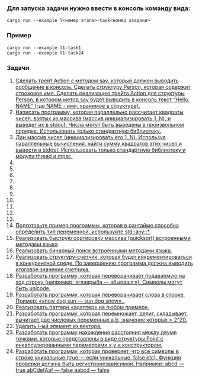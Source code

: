 ### Для запуска задачи нужно ввести в консоль команду вида:
```shell
cargo run --example l<номер этапа>-task<номер ззадачи>
```

### Пример
```shell
cargo run --example l1-task1
cargo run --example l1-task24
```

### Задачи
1. [Сделать трейт Action с методом say, который должен выводить сообщение в консоль.
Сделать структуру Person, которая содержит строковое имя.
Сделать реализацию трейта Action для структуры Person, в котором метод say будет выводить в консоль текст “Hello, NAME” (где NAME - имя, хранимое в структуре).](src/task1.rs)
2. [Написать программу, которая параллельно рассчитает квадраты чисел, взятых из массива (массив инициализировать 1..N), и выведет их в stdout.
Числа могут быть выведены в произвольном порядке.
Использовать только стандартную библиотеку.](src/task2.rs)
3. [Дан массив чисел (инициализировать его 1..N). Используя параллельные вычисления, найти сумму квадратов этих чисел и вывести в stdout.
Использовать только стандартную библиотеку и модули thread и mpsc.](src/task3.rs)
4. []()
5. []()
6. []()
7. []()
8. []()
9. []()
10. []()
11. []()
12. []()
13. []()
14. [Подготовьте пример программы, которая в рантайме способна определить тип переменной, используйте std::any::*.](src/task14.rs)
15. [Реализовать быструю сортировку массива (quicksort) встроенными методами языка](src/task15.rs)
16. [Реализовать бинарный поиск встроенными методами языка.](src/task16.rs)
17. [Реализовать структуру-счетчик, которая будет инкрементироваться в конкурентной среде. По завершению программа должна выводить итоговое значение счетчика.](src/task17.rs)
18. [Разработать программу, которая переворачивает подаваемую на ход строку (например: «главрыба — абырвалг»). Символы могут быть unicode.](src/task18.rs)
19. [Разработать программу, которая переворачивает слова в строке.
Пример: «snow dog sun — sun dog snow»..](src/task19.rs)
20. [Реализовать паттерн «адаптер» на любом примере.](src/task20.rs)
21. [Разработать программу, которая перемножает, делит, складывает, вычитает две числовых переменных a,b, значение которых > 2^20.](src/task21.rs)
22. [Удалить i-ый элемент из вектора.](src/task22.rs)
23. [Разработать программу нахождения расстояния между двумя точками, которые представлены в виде структуры Point с инкапсулированными параметрами x,y и конструктором.](src/task23.rs)
24. [Разработать программу, которая проверяет, что все символы в строке уникальные (true — если уникальные, false etc). Функция проверки должна быть регистронезависимой.
Например:
abcd — true abCdefAaf — false aabcd — false](src/task24.rs)
